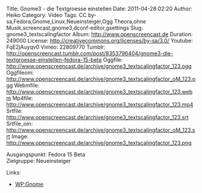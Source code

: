 Title: Gnome3 - die Textgroesse einstellen
Date: 2011-04-28 02:20
Author: Heiko
Category: Video
Tags: CC by-sa,Fedora,Gnome,Linux,Neueinsteiger,Ogg Theora,ohne Musik,screencast,gnome3,dconf-editor,gsettings
Slug: gnome3_textscalingfactor
Album: http://www.openscreencast.de
Duration: 249000
License: http://creativecommons.org/licenses/by-sa/3.0/
Youtube: FqE2jAuyqv0
Vimeo: 22809770
Tumblr: http://openscreencast.tumblr.com/post/8353796404/gnome3-die-textgroesse-einstellen-fedora-15-beta
Oggfile: http://www.openscreencast.de/archive/gnome3_textscalingfactor_123.ogg
Oggfileom: http://www.openscreencast.de/archive/gnome3_textscalingfactor_oM_123.ogg
Webmfile: http://www.openscreencast.de/archive/gnome3_textscalingfactor_123.webm
Mp4file: http://www.openscreencast.de/archive/gnome3_textscalingfactor_123.mp4
Srtfile: http://www.openscreencast.de/archive/gnome3_textscalingfactor_123.srt
Srtfile_om: http://www.openscreencast.de/archive/gnome3_textscalingfactor_oM_123.srt
Image: http://www.openscreencast.de/archive/gnome3_textscalingfactor_123.png

Ausgangspunkt: Fedora 15 Beta  
Zielgruppe: Neueinsteiger  

Links:

  * [WP:Gnome](http://de.wikipedia.org/wiki/Gnome "Link zu Wikipedia Gnome" )

